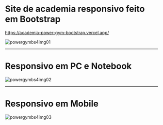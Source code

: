 # Site de academia responsivo feito em Bootstrap 

https://academia-power-gym-bootstrap.vercel.app/ 
 
![powergymbs4img01](https://user-images.githubusercontent.com/78752003/188279765-4a85ac73-697a-4e96-9b16-68804a62cd17.jpg)



_______________________________


# Responsivo em PC e Notebook

![powergymbs4img02](https://user-images.githubusercontent.com/78752003/188279767-ae82e5ff-f857-46a7-af59-90efe62c58b9.jpg)



________________________


# Responsivo em Mobile

![powergymbs4img03](https://user-images.githubusercontent.com/78752003/188279768-2722a78b-4a80-4b45-92d6-97b2e4a86160.jpg)
